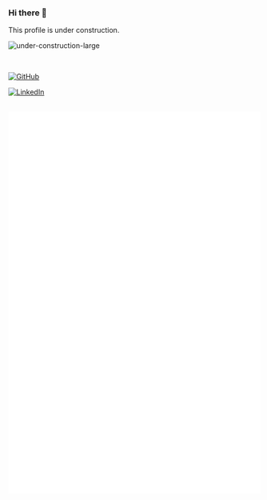 ### Hi there 👋

This profile is under construction.

![under-construction-large](https://user-images.githubusercontent.com/29048235/120053628-a45d2480-c001-11eb-926e-d286e257e199.png)

<br />

<!-- <a href="https://mubaidr.js.org"><img src="https://img.shields.io/website?up_message=mubaidr.js.org&url=https%3A%2F%2Fmubaidr.js.org" alt="GitHub"></a> -->
<a href="https://github.com/carloswm85"><img src="https://img.shields.io/github/followers/mubaidr.svg?label=GitHub&style=social" alt="GitHub"></a>
<!-- <a href="https://twitter.com/mubaidr"><img src="https://img.shields.io/twitter/follow/mubaidr?label=Twitter&style=social" alt="Twitter"></a>  -->
<a href="https://www.linkedin.com/in/mubaidr"><img src="https://img.shields.io/badge/LinkedIn--_.svg?style=social&logo=linkedin" alt="LinkedIn"></a>
<!-- <a href="https://github.com/sponsors/mubaidr"><img src="https://img.shields.io/badge/Sponsors--_.svg?style=social&logo=github&logoColor=EA4AAA" alt="Sponsors"></a> -->

<br />

<img src="https://github.com/mubaidr/mubaidr/blob/master/github-metrics.svg" alt="github-metrics" >

<!--
**carloswm85/carloswm85** is a ✨ _special_ ✨ repository because its `README.md` (this file) appears on your GitHub profile.

Here are some ideas to get you started:

- 🔭 I’m currently working on ...
- 🌱 I’m currently learning ...
- 👯 I’m looking to collaborate on ...
- 🤔 I’m looking for help with ...
- 💬 Ask me about ...
- 📫 How to reach me: ...
- 😄 Pronouns: ...
- ⚡ Fun fact: ...
-->
